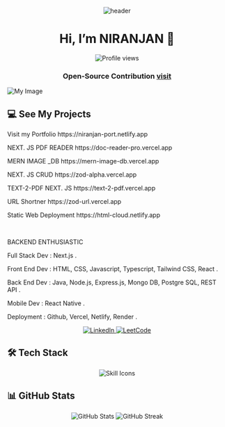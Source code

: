  <p align="center">
  <img src="https://capsule-render.vercel.app/api?text=%20%20STOIC&animation=fadeIn&type=waving&color=0:FF0000,100:800000&fontColor=FFFFFF&height=120" alt="header"/>
</p>





<h1 align="center">Hi, I’m NIRANJAN 👋</h1>
<p align="center">
  <img src="https://komarev.com/ghpvc/?username=niranjan20rc&style=flat-square&color=blue" alt="Profile views"/>  
</p>



<h3 align="center">
  Open‑Source Contribution <a href="http://npmjs.com/package/easy-react-pro"><span>visit</span> </a>
</h3>

![My Image](https://mern-inage-db.onrender.com/images/68a8aecb0129e44098d48091/view)



<h2> 💻 See My Projects </h2>

<p>
 Visit my Portfolio  
 https://niranjan-port.netlify.app
</p>
<p>
 NEXT. JS  PDF READER 
https://doc-reader-pro.vercel.app 
</p>
<p>
 MERN IMAGE _DB  
 https://mern-image-db.vercel.app
</p>
<p>
 NEXT. JS CRUD   
 https://zod-alpha.vercel.app
</p>
<p>
  TEXT-2-PDF  NEXT. JS    
 https://text-2-pdf.vercel.app
</p>

<p>
 URL Shortner 
 https://zod-url.vercel.app
</p> 

<p>
 Static Web Deployment  
 https://html-cloud.netlify.app
</p>
<br/>

<p>BACKEND ENTHUSIASTIC</p> 
<p>Full Stack Dev : Next.js .</p>
<p>Front End Dev  : HTML, CSS, Javascript, Typescript, Tailwind CSS, React .</p>
<p>Back End Dev   : Java, Node.js, Express.js, Mongo DB, Postgre SQL, REST API .</p>
<p>Mobile Dev     : React Native .</p>
<p>Deployment     : Github, Vercel, Netlify, Render .</p>

<p align="center">
  <a href="https://www.linkedin.com/in/niranjan-cse/" target="_blank">
    <img src="https://img.shields.io/badge/LinkedIn-Connect-blue?logo=linkedin&style=for-the-badge" alt="LinkedIn"/>
  </a>
  <a href="https://leetcode.com/u/niranjancse2023/" target="_blank">
    <img src="https://img.shields.io/badge/LeetCode-Visit-orange?logo=leetcode&style=for-the-badge" alt="LeetCode"/>
  </a>
</p>




## 🛠 Tech Stack

<p align="center">
  <img src="https://skillicons.dev/icons?i=java,html,css,js,ts,react,nextjs,flutter,dart,nodejs,express,mongodb,postgresql,netlify,vercel&theme=light" alt="Skill Icons"/>
</p>

## 📊 GitHub Stats

<p align="center">
  <img src="https://github-readme-stats.vercel.app/api?username=niranjan20rc&show_icons=true&theme=radical" alt="GitHub Stats"/>
  <img src="https://github-readme-streak-stats.herokuapp.com/?user=niranjan20rc&theme=radical" alt="GitHub Streak"/>
</p>












